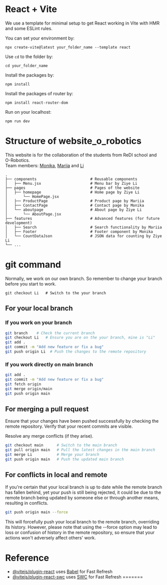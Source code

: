 # React + Vite

We use a template for minimal setup to get React working in Vite with HMR and some ESLint rules.

You can set your environment by:
```
npx create-vite@latest your_folder_name --template react
```


Use `cd` to the folder by:
```
cd your_folder_name
```

Install the packages by:
```
npm install
```
Install the packages of router by:
```
npm install react-router-dom
```
Run on your localhost:
```
npm run dev
```

# Structure of website_o_robotics
This website is for the collaboration of the students from ReDI school and O-Robotics.
<br/>
Team members: [Monika](https://github.com/MMonikaFirst), [Mariia](https://github.com/mariiaipatova) and [Li](https://github.com/Liziye725)

```
.
├── components                        # Reusable components
│   ├── Menu.jsx                      # Menu bar by Ziye Li
├── pages                             # Pages of the website
│   ├── homepage                      # Home page by Ziye Li
│       └── HomePage.jsx
│   ├── ProductPage                   # Product page by Mariia
│   ├── ContactPage                   # Contact page by Monika
│   └── aboutpage                     # About page by Ziye Li
│       └── AboutPage.jsx
├── features                          # Advanced features (for future development)
│   ├── Search                        # Search functionality by Mariia
│   ├── Footer                        # Footer component by Monika
│   └── CountDataJson                 # JSON data for counting by Ziye Li
└── ...

```

# git command
Normally, we work on our own branch. So remember to change your branch before you start to work.
```
git checkout Li   # Switch to the your branch
```

## For your local branch
### If you work on your branch
```bash
git branch    # Check the current branch
git checkout Li   # Ensure you are on the your branch, mine is "Li"
git add .
git commit -m "Add new feature or fix a bug"
git push origin Li  # Push the changes to the remote repository
```
### If you work directly on main branch
```bash
git add .
git commit -m "Add new feature or fix a bug"
git fetch origin
git merge origin/main
git push origin main
```

## For merging a pull request
Ensure that your changes have been pushed successfully by checking the remote repository. Verify that your recent commits are visible. 

Resolve any merge conflicts (if they arise).

```bash
git checkout main      # Switch to the main branch
git pull origin main   # Pull the latest changes in the main branch
git merge Li           # Merge your branch
git push origin main   # Push the updated main branch
```
## For conflicts in local and remote

If you're certain that your local branch is up to date while the remote branch has fallen behind, yet your push is still being rejected, it could be due to the remote branch being updated by someone else or through another means, resulting in conflicts.

```bash
git push origin main --force
```
This will forcefully push your local branch to the remote branch, overriding its history. However, please note that using the --force option may lead to loss or confusion of history in the remote repository, so ensure that your actions won't adversely affect others' work.
# Reference

- [@vitejs/plugin-react](https://github.com/vitejs/vite-plugin-react/blob/main/packages/plugin-react/README.md) uses [Babel](https://babeljs.io/) for Fast Refresh
- [@vitejs/plugin-react-swc](https://github.com/vitejs/vite-plugin-react-swc) uses [SWC](https://swc.rs/) for Fast Refresh
=======
>>>>>>> 
